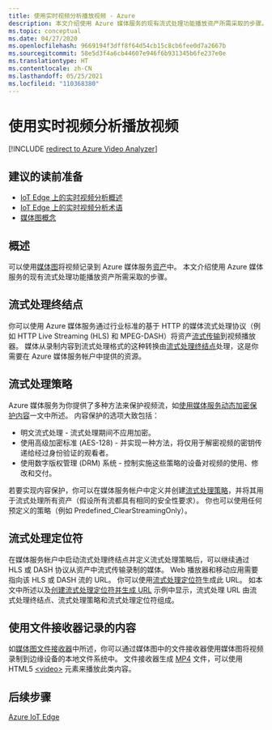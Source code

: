 ```yaml
---
title: 使用实时视频分析播放视频 - Azure
description: 本文介绍使用 Azure 媒体服务的现有流式处理功能播放资产所需采取的步骤。
ms.topic: conceptual
ms.date: 04/27/2020
ms.openlocfilehash: 9669194f3dff8f64d54cb15c8cb6fee0d7a2667b
ms.sourcegitcommit: 58e5d3f4a6cb44607e946f6b931345b6fe237e0e
ms.translationtype: HT
ms.contentlocale: zh-CN
ms.lasthandoff: 05/25/2021
ms.locfileid: "110368380"
---
```

# <a name="video-playback-with-live-video-analytics"></a>使用实时视频分析播放视频

[!INCLUDE [redirect to Azure Video Analyzer](./includes/redirect-video-analyzer.md)]

## <a name="suggested-pre-reading"></a>建议的读前准备 

* [IoT Edge 上的实时视频分析概述](overview.md)
* [IoT Edge 上的实时视频分析术语](terminology.md)
* [媒体图概念](media-graph-concept.md)

## <a name="overview"></a>概述  

可以使用[媒体图](media-graph-concept.md)将视频记录到 Azure 媒体服务[资产](terminology.md#asset)中。 本文介绍使用 Azure 媒体服务的现有流式处理功能播放资产所需采取的步骤。

## <a name="streaming-endpoint"></a>流式处理终结点 

你可以使用 Azure 媒体服务通过行业标准的基于 HTTP 的媒体流式处理协议（例如 HTTP Live Streaming (HLS) 和 MPEG-DASH）将资产[流式传输](terminology.md#streaming)到视频播放器。 媒体从录制内容到流式处理格式的这种转换由[流式处理终结点](../latest/stream-streaming-endpoint-concept.md)处理，这是你需要在 Azure 媒体服务帐户中提供的资源。

## <a name="streaming-policy"></a>流式处理策略 

Azure 媒体服务为你提供了多种方法来保护视频流，如[使用媒体服务动态加密保护内容](../latest/drm-content-protection-concept.md)一文中所述。 内容保护的选项大致包括：

* 明文流式处理 - 流式处理期间不应用加密。
* 使用高级加密标准 (AES-128) - 并实现一种方法，将仅用于解密视频的密钥传递给经过身份验证的观看者。
* 使用数字版权管理 (DRM) 系统 - 控制实施这些策略的设备对视频的使用、修改和交付。

若要实现内容保护，你可以在媒体服务帐户中定义并创建[流式处理策略](../latest/stream-streaming-policy-concept.md)，并将其用于流式处理所有资产（假设所有流都具有相同的安全性要求）。 你也可以使用任何预定义的策略（例如 Predefined_ClearStreamingOnly）。

## <a name="streaming-locator"></a>流式处理定位符  

在媒体服务帐户中启动流式处理终结点并定义流式处理策略后，可以继续通过 HLS 或 DASH 协议从资产中流式传输录制的媒体。 Web 播放器和移动应用需要指向该 HLS 或 DASH 流的 URL。 你可以使用[流式处理定位符](../latest/stream-streaming-locators-concept.md)生成此 URL。 如本文中所述以及[创建流式处理定位符并生成 URL](../latest/create-streaming-locator-build-url.md) 示例中显示，流式处理 URL 由流式处理终结点、流式处理策略和流式处理定位符组成。

## <a name="content-recorded-using-file-sink"></a>使用文件接收器记录的内容  

如[媒体图文件接收器](media-graph-concept.md#file-sink)中所述，你可以通过媒体图中的文件接收器使用媒体图将视频录制到边缘设备的本地文件系统中。 文件接收器生成 [MP4](https://developer.mozilla.org/docs/Web/Media/Formats/Containers#MP4) 文件，可以使用 HTML5 [&lt;video&gt;](https://developer.mozilla.org/docs/Web/HTML/Element/video) 元素来播放此类内容。 

## <a name="next-steps"></a>后续步骤

[Azure IoT Edge](../../iot-edge/index.yml)
<!--
## Next steps

[Playback recording](playback-recording-how-to.md)
-->
